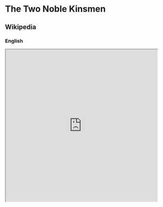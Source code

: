 # The Two Noble Kinsmen

## Wikipedia

### English

<iframe src="https://en.m.wikipedia.org/wiki/The_Two_Noble_Kinsmen" style="height: 500px; width: 500px"></iframe>
